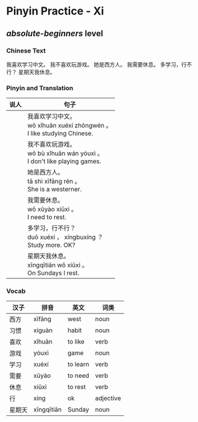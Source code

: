 # Pinyin Practice - Xi
## *absolute-beginners* level

### Chinese Text
我喜欢学习中文。
我不喜欢玩游戏。
她是西方人。
我需要休息。
多学习，行不行？
星期天我休息。

### Pinyin and Translation
|说人|句子|
|----|----|
||我喜欢学习中文。<br />wǒ xǐhuān xuéxí zhōngwén 。<br />I like studying Chinese.|
||我不喜欢玩游戏。<br />wǒ bù xǐhuān wán yóuxì 。<br />I don't like playing games.|
||她是西方人。<br />tā shì xīfāng rén 。<br />She is a westerner.|
||我需要休息。<br />wǒ xūyào xiūxi 。<br />I need to rest.|
||多学习，行不行？<br />duō xuéxí ， xíngbuxíng ？<br />Study more. OK?|
||星期天我休息。<br />xīngqītiān wǒ xiūxi 。<br />On Sundays I rest.|
### Vocab
|汉子|拼音|英文|词类|
|----|----|----|----|
|西方|xīfāng|west|noun|
|习惯|xíguàn|habit|noun|
|喜欢|xǐhuān|to like|verb|
|游戏|yóuxì|game|noun|
|学习|xuéxí|to learn|verb|
|需要|xūyào|to need|verb|
|休息|xiūxi|to rest|verb|
|行|xíng|ok|adjective|
|星期天|xīngqītiān|Sunday|noun|